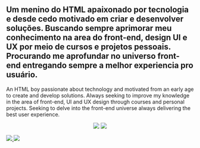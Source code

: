 Um menino do HTML apaixonado por tecnologia e desde cedo motivado em criar e desenvolver soluções. Buscando sempre aprimorar meu conhecimento na area do front-end, design UI e UX por meio de cursos e projetos pessoais. Procurando me aprofundar no universo front-end entregando sempre a melhor experiencia pro usuário.
-
An HTML boy passionate about technology and motivated from an early age to create and develop solutions. Always seeking to improve my knowledge in the area of front-end, UI and UX design through courses and personal projects. Seeking to delve into the front-end universe always delivering the best user experience.
<p align=center>
<a href="https://www.linkedin.com/in/roberto-rabelo-76551a147/"><img src="https://img.shields.io/badge/%20-Linkedin-blue?"/></a>
<a  href="https://roberto-rabelo.github.io/perfil/"><img src="https://img.shields.io/badge/Site-Apresenta%C3%A7%C3%A3o-success"/>
  </p> </>

<img src="https://github-readme-stats.vercel.app/api?username=Roberto-Rabelo&show_icons=true&theme=radical&include_all_commits=true"/>
<img src="https://github-readme-stats.vercel.app/api/top-langs/?username=Roberto-rabelo&layout=compact&theme=radical"/>

